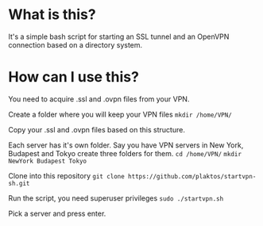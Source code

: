 # What is this?

It's a simple bash script for starting an SSL tunnel and an OpenVPN connection
based on a directory system.

# How can I use this?

You need to acquire .ssl and .ovpn files from your VPN.

Create a folder where you will keep your VPN files
`mkdir /home/VPN/`

Copy your .ssl and .ovpn files based on this structure.

Each server has it's own folder. Say you have VPN servers in New York, Budapest and Tokyo
create three folders for them.
`cd /home/VPN/`
`mkdir NewYork Budapest Tokyo`

Clone into this repository
`git clone https://github.com/plaktos/startvpn-sh.git`

Run the script, you need superuser privileges
`sudo ./startvpn.sh`

Pick a server and press enter.
